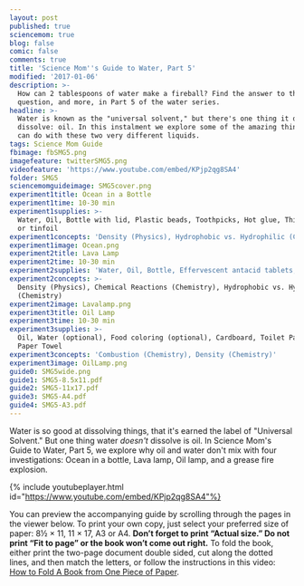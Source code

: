 ```yaml
---
layout: post
published: true
sciencemom: true
blog: false
comic: false
comments: true
title: 'Science Mom''s Guide to Water, Part 5'
modified: '2017-01-06'
description: >-
  How can 2 tablespoons of water make a fireball? Find the answer to that
  question, and more, in Part 5 of the water series.
headline: >-
  Water is known as the "universal solvent," but there's one thing it does not
  dissolve: oil. In this instalment we explore some of the amazing things you
  can do with these two very different liquids.
tags: Science Mom Guide
fbimage: fbSMG5.png
imagefeature: twitterSMG5.png
videofeature: 'https://www.youtube.com/embed/KPjp2qg8SA4'
folder: SMG5
sciencemomguideimage: SMG5cover.png
experiment1title: Ocean in a Bottle
experiment1time: 10-30 min
experiment1supplies: >-
  Water, Oil, Bottle with lid, Plastic beads, Toothpicks, Hot glue, Thin plastic
  or tinfoil
experiment1concepts: 'Density (Physics), Hydrophobic vs. Hydrophilic (Chemistry)'
experiment1image: Ocean.png
experiment2title: Lava Lamp
experiment2time: 10-30 min
experiment2supplies: 'Water, Oil, Bottle, Effervescent antacid tablets, Food coloring'
experiment2concepts: >-
  Density (Physics), Chemical Reactions (Chemistry), Hydrophobic vs. Hydrophilic
  (Chemistry)
experiment2image: Lavalamp.png
experiment3title: Oil Lamp
experiment3time: 10-30 min
experiment3supplies: >-
  Oil, Water (optional), Food coloring (optional), Cardboard, Toilet Paper or
  Paper Towel
experiment3concepts: 'Combustion (Chemistry), Density (Chemistry)'
experiment3image: OilLamp.png
guide0: SMG5wide.png
guide1: SMG5-8.5x11.pdf
guide2: SMG5-11x17.pdf
guide3: SMG5-A4.pdf
guide4: SMG5-A3.pdf
---
```

Water is so good at dissolving things, that it's earned the label of "Universal Solvent." But one thing water _doesn't_ dissolve is oil. In Science Mom's Guide to Water, Part 5, we explore why oil and water don't mix with four investigations: Ocean in a bottle, Lava lamp, Oil lamp, and a grease fire explosion. 

{% include youtubeplayer.html id="https://www.youtube.com/embed/KPjp2qg8SA4"%}

You can preview the accompanying guide by scrolling through the pages in the viewer below. To print your own copy, just select your preferred size of paper: 8½ &times; 11, 11 &times; 17, A3 or A4. __Don’t forget to print “Actual size.” Do not print “Fit to page” or the book won’t come out right.__ To fold the book, either print the two-page document double sided, cut along the dotted lines, and then match the letters, or follow the instructions in this video: [How to Fold A Book from One Piece of Paper](https://www.youtube.com/watch?v=E0sS59oMBe0&t=3s).
